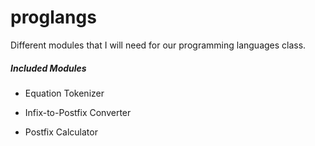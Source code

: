proglangs
=========

Different modules that I will need for our programming languages class.

##### Included Modules

- Equation Tokenizer

- Infix-to-Postfix Converter

- Postfix Calculator